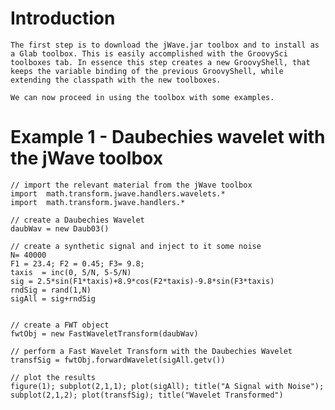 # Introduction #

`The first step is to download the jWave.jar toolbox and to install as a Glab toolbox. This is easily accomplished with the GroovySci toolboxes tab. In essence this step creates a new GroovyShell, that keeps the variable binding of the previous GroovyShell, while extending the classpath with the new toolboxes.`

`We can now proceed in using the toolbox with some examples. `


# Example 1 - Daubechies wavelet with the jWave toolbox #

```
// import the relevant material from the jWave toolbox
import  math.transform.jwave.handlers.wavelets.*
import  math.transform.jwave.handlers.*

// create a Daubechies Wavelet
daubWav = new Daub03()

// create a synthetic signal and inject to it some noise
N= 40000
F1 = 23.4; F2 = 0.45; F3= 9.8;
taxis  = inc(0, 5/N, 5-5/N)
sig = 2.5*sin(F1*taxis)+8.9*cos(F2*taxis)-9.8*sin(F3*taxis)
rndSig = rand(1,N)
sigAll = sig+rndSig


// create a FWT object
fwtObj = new FastWaveletTransform(daubWav)

// perform a Fast Wavelet Transform with the Daubechies Wavelet
transfSig = fwtObj.forwardWavelet(sigAll.getv())

// plot the results
figure(1); subplot(2,1,1); plot(sigAll); title("A Signal with Noise");
subplot(2,1,2); plot(transfSig); title("Wavelet Transformed")

```